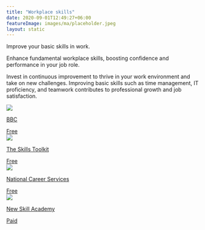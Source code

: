 ```yaml
---
title: "Workplace skills"
date: 2020-09-01T12:49:27+06:00
featureImage: images/ma/placeholder.jpeg
layout: static
---
```


Improve your basic skills in work.

Enhance fundamental workplace skills, boosting confidence and performance in your job role.

Invest in continuous improvement to thrive in your work environment and take on new challenges. Improving basic skills such as time management, IT proficiency, and teamwork contributes to professional growth and job satisfaction.

<a class="ma-link" href="https://www.bbc.co.uk/teach/skillswise/job-skills/zdh8vk7"><div class="ma-card ma-card-Learning"><div class="ma-icon"><img src ="/images/icon-check.png"/></div><div class="ma-name"><p>BBC</p></div><div class="ma-paid-text"><span>Free </span></div></div></a><a class="ma-link" href="https://theskillstoolkit.campaign.gov.uk/"><div class="ma-card ma-card-Learning"><div class="ma-icon"><img src ="/images/icon-check.png"/></div><div class="ma-name"><p>The Skills Toolkit</p></div><div class="ma-paid-text"><span>Free </span></div></div></a><a class="ma-link" href="https://nationalcareers.service.gov.uk/careers-advice/build-foundation-digital-skills-to-help-your-career/"><div class="ma-card ma-card-Learning"><div class="ma-icon"><img src ="/images/icon-check.png"/></div><div class="ma-name"><p>National Career Services</p></div><div class="ma-paid-text"><span>Free </span></div></div></a><a class="ma-link" href="https://www.awin1.com/cread.php?awinmid=31125&awinaffid=1198638&ued=https%3A%2F%2Fnewskillsacademy.co.uk%2F"><div class="ma-card ma-card-Learning"><div class="ma-icon"><img src ="/images/icon-pound.png"/></div><div class="ma-name"><p>New Skill Academy</p></div><div class="ma-paid-text"><span>Paid</span></div></div></a>  

<br/><br/>






